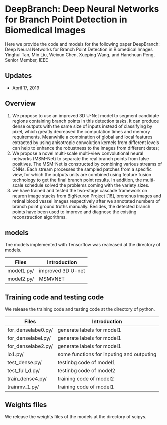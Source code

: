 DeepBranch: Deep Neural Networks for Branch Point Detection in Biomedical Images
===
Here we provide the code and models for the following paper
DeepBranch: Deep Neural Networks for Branch Point Detection in Biomedical Images
Yinghui Tan, Min Liu, Weixun Chen, Xueping Wang, and Hanchuan Peng, Senior Member, IEEE

Updates
---
* April 17, 2019

Overview
---
1.	We propose to use an improved 3D U-Net model to segment candidate regions containing branch points in this detection tasks. It can produce dense outputs with the same size of inputs instead of classifying by pixel, which greatly decreased the computation times and memory requirements. Meanwhile a combination of global and local features extracted by using anisotropic convolution kernels from different levels can help to enhance the robustness to the images from different dates;
2.	We propose a novel multi-scale multi-view convolutional neural networks (MSM-Net) to separate the real branch points from false positives. The MSM-Net is constructed by combining various streams of CNNs. Each stream processes the sampled patches from a specific view, for which the outputs units are combined using feature fusion technology to get the final branch point results. In addition, the multi-scale schedule solved the problems coming with the variety sizes.
3.	we have trained and tested the two-stage cascade framework on neuron image stacks from BigNeuron Project [16], bronchus images and retinal blood vessel images respectively after we annotated numbers of branch point ground truths manually. Besides, the detected branch points have been used to improve and diagnose the existing reconstruction algorithms.

models
---
Tne models implemented with Tensorflow was realeased at the directory of models\.

|Files|Introduction|
|--|--|
|model1.py/ |improved 3D U-net|
|model2.py/ |MSMVNET|


Training code and testing code
---
We release the training code and testing code at the directory of python\.

|Files|Introduction|
|--|--|
|for_denselabe0.py/ |generate labels for model1|
|for_denselabel.py/ |generate labels for model1|
|for_denselabe2.py/ |generate labels for model1 |
|io1.py/ |some functions for inputing and outputing |
|test_dense.py/ |testinbg code of model1|
|test_full_d.py/ |testinbg code of model2 |
|train_dense4.py/ |training code of model2|
|trainmv_1.py/ |training code of model1|

Weights files
---
We release the weights files of the models at the directory of scipys\.







